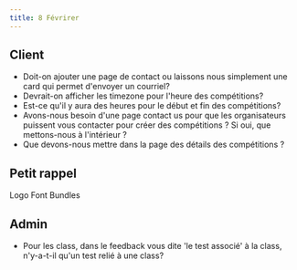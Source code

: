 ```yaml
---
title: 8 Févrirer
---
```


## Client
- Doit-on ajouter une page de contact ou laissons nous simplement une card qui permet d'envoyer un courriel?
- Devrait-on afficher les timezone pour l'heure des compétitions?
- Est-ce qu'il y aura des heures pour le début et fin des compétitions?
- Avons-nous besoin d'une page contact us pour que les organisateurs puissent vous contacter pour créer des compétitions ? Si oui, que mettons-nous à l'intérieur ?
- Que devons-nous mettre dans la page des détails des compétitions ?

## Petit rappel
Logo
Font
Bundles

## Admin
- Pour les class, dans le feedback vous dite 'le test associé' à la class, n'y-a-t-il qu'un test relié à une class?
